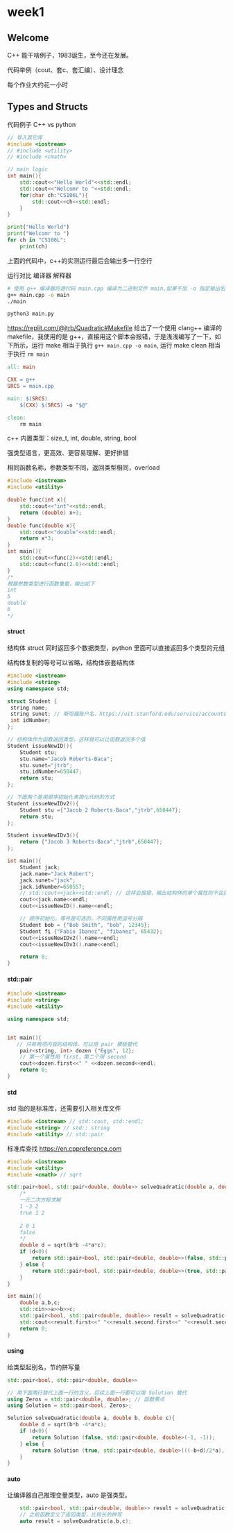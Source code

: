 # week1
## Welcome

C++ 能干啥例子，1983诞生，至今还在发展。

代码举例（cout、套c、套汇编）、设计理念

每个作业大约花一小时

## Types and Structs

代码例子 C++ vs python

```c++
// 导入其它库
#include <iostream>
// #include <utility>
// #include <cmath>

// main logic
int main(){
    std::cout<<"Hello World"<<std::endl;
    std::cout<<"Welcomr to "<<std::endl;
    for(char ch:"CS106L"){
        std::cout<<ch<<std::endl;
    }
}
```

```python
print("Hello World")
print("Welcomr to ")
for ch in "CS106L":
    print(ch)
```

上面的代码中，c++的实测运行最后会输出多一行空行

运行对比 编译器 解释器

```bash
# 使用 g++ 编译器将源代码 main.cpp 编译为二进制文件 main,如果不加 -o 指定输出名称，默认生成 a.out
g++ main.cpp -o main
./main

python3 main.py
```

https://replit.com/@jtrb/Quadratic#Makefile 给出了一个使用 clang++ 编译的 makefile，我使用的是 g++，直接用这个脚本会报错，于是浅浅编写了一下，如下所示，运行 make 相当于执行 `g++ main.cpp -o main`, 运行 make clean 相当于执行 `rm main`

```Makefile
all: main

CXX = g++
SRCS = main.cpp

main: $(SRCS)
	$(CXX) $(SRCS) -o "$@"

clean:
	rm main
```

c++ 内置类型：size_t, int, double, string, bool

强类型语言，更高效、更容易理解、更好排错

相同函数名称，参数类型不同，返回类型相同，overload

```c++
#include <iostream>
#include <utility>

double func(int x){
    std::cout<<"int"<<std::endl;
    return (double) x+3;
}
double func(double x){
    std::cout<<"double"<<std::endl;
    return x*3;
}
int main(){
    std::cout<<func(2)<<std::endl;
    std::cout<<func(2.0)<<std::endl;
}
/*
根据参数类型进行函数重载，输出如下
int
5
double
6
*/
```

#### struct

结构体 struct 同时返回多个数据类型，python 里面可以直接返回多个类型的元组

结构体复制的等号可以省略，结构体嵌套结构体

```c++
#include <iostream>
#include <string>
using namespace std;

struct Student {
 string name;
 string sunet; // 斯坦福账户名，https://uit.stanford.edu/service/accounts/sunetids
 int idNumber;
};

// 结构体作为函数返回类型，这样就可以让函数返回多个值
Student issueNewID(){
    Student stu;
    stu.name="Jacob Roberts-Baca";
    stu.sunet="jtrb";
    stu.idNumber=650447;
    return stu;
};

// 下面两个是用顺序初始化来简化代码的方式
Student issueNewIDv2(){
    Student stu ={"Jacob 2 Roberts-Baca","jtrb",650447};
    return stu;
};

Student issueNewIDv3(){
    return {"Jacob 3 Roberts-Baca","jtrb",650447};
};

int main(){
    Student jack;
    jack.name="Jack Robert";
    jack.sunet="jack";
    jack.idNumber=650557;
    // std::cout<<jack<<std::endl; // 这样会报错，输出结构体的单个属性则不会报错
    cout<<jack.name<<endl;
    cout<<issueNewID().name<<endl;

    // 顺序初始化，等号是可选的，不同属性用逗号分隔
    Student bob = {"Bob Smith", "bob", 12345};
    Student fi {"Fabio Ibanez", "fibanez", 65432};
    cout<<issueNewIDv2().name<<endl;
    cout<<issueNewIDv3().name<<endl;

    return 0;
}
```

#### std::pair

```C++
#include <iostream>
#include <string>
#include <utility>

using namespace std;


int main(){
   // 只有两项内容的结构体，可以用 pair 模板替代
    pair<string, int> dozen {"Eggs", 12};
    // 第一个属性用 first，第二个用 second
    cout<<dozen.first<<" " <<dozen.second<<endl;
    return 0;
}
```

#### std

std 指的是标准库，还需要引入相关库文件

```c++
#include <iostream> // std::cout, std::endl;
#include <string> // std:: string
#include <utility> // std::pair
```

标准库查找 https://en.cppreference.com

```c++
#include <iostream>
#include <utility>
#include <cmath> // sqrt

std::pair<bool, std::pair<double, double>> solveQuadratic(double a, double b, double c){
    /*
    一元二次方程求解
    1 -3 2
    true 1 2
    
    2 0 1
    false
    */
    double d = sqrt(b*b -4*a*c);
    if (d<0){
        return std::pair<bool, std::pair<double, double>>(false, std::pair<double, double>(-1, -1)); // 无实数解
    } else {
        return std::pair<bool, std::pair<double, double>>(true, std::pair<double, double>(((-b+d)/2*a), ((-b-d)/2*a))); 
    }
}

int main(){
    double a,b,c;
    std::cin>>a>>b>>c;
    std::pair<bool, std::pair<double, double>> result = solveQuadratic(a,b,c);
    std::cout<<result.first<<" "<<result.second.first<<" "<<result.second.second<<std::endl;
    return 0;
}
```

#### using

给类型起别名，节约拼写量

```c++
std::pair<bool, std::pair<double, double>>

// 用下面两行替代上面一行的含义，后续上面一行都可以用 Solution 替代
using Zeros = std::pair<double, double>; // 函数零点
using Solution = std::pair<bool, Zeros>;

Solution solveQuadratic(double a, double b, double c){
    double d = sqrt(b*b -4*a*c);
    if (d<0){
        return Solution (false, std::pair<double, double>(-1, -1));
    } else {
        return Solution (true, std::pair<double, double>(((-b+d)/2*a), ((-b-d)/2*a))); 
    }
}
```

#### auto

让编译器自己推理变量类型，auto 是强类型。

```c++
    std::pair<bool, std::pair<double, double>> result = solveQuadratic(a,b,c);
    // 之前函数定义了返回类型，比较长的拼写
    auto result = solveQuadratic(a,b,c);
```
